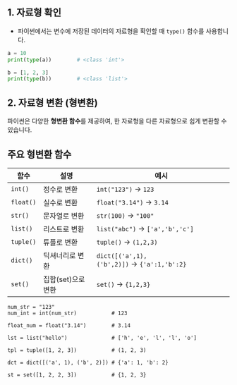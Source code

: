## 1. 자료형 확인
- 파이썬에서는 변수에 저장된 데이터의 자료형을 확인할 때 `type()` 함수를 사용합니다.
```python
a = 10
print(type(a))        # <class 'int'>

b = [1, 2, 3]
print(type(b))        # <class 'list'>
```
## 2. 자료형 변환 (형변환)

파이썬은 다양한 **형변환 함수**를 제공하여, 한 자료형을 다른 자료형으로 쉽게 변환할 수 있습니다.
## 주요 형변환 함수

|함수|설명|예시|
|---|---|---|
|`int()`|정수로 변환|`int("123")` → `123`|
|`float()`|실수로 변환|`float("3.14")` → `3.14`|
|`str()`|문자열로 변환|`str(100)` → `"100"`|
|`list()`|리스트로 변환|`list("abc")` → `['a','b','c']`|
|`tuple()`|튜플로 변환|`tuple()` → `(1,2,3)`|
|`dict()`|딕셔너리로 변환|`dict([('a',1),('b',2)])` → `{'a':1,'b':2}`|
|`set()`|집합(set)으로 변환|`set()` → `{1,2,3}`|
```
num_str = "123"
num_int = int(num_str)           # 123

float_num = float("3.14")        # 3.14

lst = list("hello")              # ['h', 'e', 'l', 'l', 'o']

tpl = tuple([1, 2, 3])           # (1, 2, 3)

dct = dict([('a', 1), ('b', 2)]) # {'a': 1, 'b': 2}

st = set([1, 2, 2, 3])           # {1, 2, 3}

```